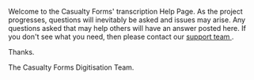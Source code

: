 Welcome to the Casualty Forms' transcription Help Page.
As the project progresses, questions will inevitably be
asked and issues may arise. Any questions asked that
may help others will have an answer posted here. If
you don't see what you need, then please contact our
<a href="" data-sendemail data-recipient="CasualtyForms" data-subject="Help!">
    support team <i class="icon-envelope"></i>
</a>.

Thanks.

The Casualty Forms Digitisation Team.